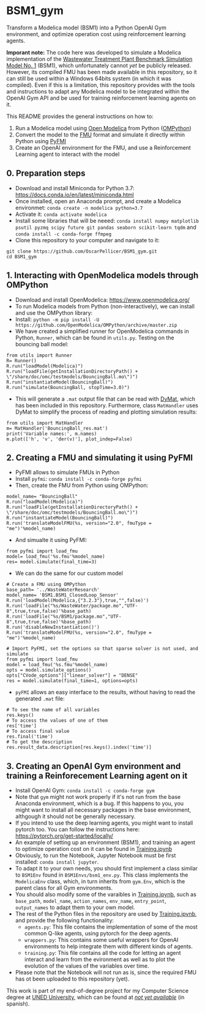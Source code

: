 # BSM1_gym
Transform a Modelica model (BSM1) into a Python OpenAI Gym environment, and optimize operation cost using reinforcement learning agents.

**Imporant note:** The code here was developed to simulate a Modelica implementation of the [Wastewater Treatment Plant Benchmark Simulation Model No. 1](https://www.iea.lth.se/publications/Reports/LTH-IEA-7229.pdf) (BSM1), which unfortunately cannot *yet* be publicly released. However, its compiled FMU has been made available in this repository, so it can still be used within a Windows 64bits system (in which it was compiled). Even if this is a limitation, this repository provides with the tools and instructions to adapt any Modelica model to be integrated within the OpenAI Gym API and be used for training reinforcement learning agents on it.

This README provides the general instructions on how to:

 1. Run a Modelica model using [Open Modelica](https://www.openmodelica.org/) from Python ([OMPython](https://github.com/OpenModelica/OMPython))
 1. Convert the model to the [FMU](https://fmi-standard.org/) format and simulate it directly within Python using [PyFMI](https://github.com/modelon-community/PyFMI)
 1. Create an OpenAI environment for the FMU, and use a Reinforcement Learning agent to interact with the model

## 0. Preparation steps
 - Download and install Miniconda for Python 3.7: https://docs.conda.io/en/latest/miniconda.html
 - Once installed, open an Anaconda prompt, and create a Modelica environmet: `conda create -n modelica python=3.7`
 - Activate it: `conda activate modelica`
 - Install some libraries that will be neeed: 
 `conda install numpy matplotlib psutil pyzmq scipy future git pandas seaborn scikit-learn tqdm` and `conda install -c conda-forge ffmpeg`
 - Clone this repository to your computer and navigate to it:
```{bash}
git clone https://github.com/OscarPellicer/BSM1_gym.git
cd BSM1_gym
```
 

## 1. Interacting with OpenModelica models through OMPython
 - Download and install OpenModelica: https://www.openmodelica.org/
 - To run Modelica models from Python (non-interactively), we can install and use the OMPython library:
 - Install: `python -m pip install -U https://github.com/OpenModelica/OMPython/archive/master.zip`
 - We have created a simplified runner for OpenModelica commands in Python, `Runner`, which can be found in `utils.py`. Testing on the bouncing ball model:
```{python}
from utils import Runner
R= Runner()
R.run("loadModel(Modelica)")
R.run("loadFile(getInstallationDirectoryPath() + \"/share/doc/omc/testmodels/BouncingBall.mo\")")
R.run("instantiateModel(BouncingBall)")
R.run("simulate(BouncingBall, stopTime=3.0)")
```
 - This will generate a `.mat` output file that can be read with [DyMat](https://github.com/jraedler/DyMat), which has been included in this repository. Furthermore, class `MatHandler` uses DyMat to simplify the process of reading and plotting simulation results:
```{python}
from utils import MatHandler
m= MatHandler('BouncingBall_res.mat')
print('Variable names:', m.names)
m.plot(['h', 'v', 'der(v)'], plot_indep=False)
```
 
## 2.  Creating a FMU and simulating it using PyFMI
 - PyFMI allows to simulate FMUs in Python
 - Install `pyfmi`: `conda install -c conda-forge pyfmi`
 - Then, create the FMU from Python using OMPython:
```{python}
model_name= "BouncingBall"
R.run("loadModel(Modelica)")
R.run("loadFile(getInstallationDirectoryPath() + \"/share/doc/omc/testmodels/BouncingBall.mo\")")
R.run("instantiateModel(BouncingBall)")
R.run('translateModelFMU(%s, version="2.0", fmuType = "me")'%model_name)
```
 - And simualte it using PyFMI:
```{python}
from pyfmi import load_fmu
model= load_fmu('%s.fmu'%model_name)
res= model.simulate(final_time=3)
```

- We can do the same for our custom model
```{python}
# Create a FMU using OMPython
base_path= '../WasteWaterResearch'
model_name= 'BSM1.BSM1_ClosedLoop_Sensor'
R.run('loadModel(Modelica,{"3.2.3"},true,"",false)')
R.run('loadFile("%s/WasteWater/package.mo","UTF-8",true,true,false)'%base_path)
R.run('loadFile("%s/BSM1/package.mo","UTF-8",true,true,false)'%base_path)
R.run('disableNewInstantiation()')
R.run('translateModelFMU(%s, version="2.0", fmuType = "me")'%model_name)

# Import PyFMI, set the options so that sparse solver is not used, and simulate
from pyfmi import load_fmu
model = load_fmu('%s.fmu'%model_name)
opts = model.simulate_options() 
opts["CVode_options"]["linear_solver"] = "DENSE"
res = model.simulate(final_time=1, options=opts)
```

- `pyFMI` allows an easy interface to the results, without having to read the generated `.mat` file:
```{python}
# To see the name of all variables
res.keys()
# To access the values of one of them
res['time']
# To access final value
res.final('time')
# To get the description
res.result_data.description[res.keys().index('time')]
```

## 3. Creating an OpenAI Gym environment and training a Reinforecement Learning agent on it
 - Install OpenAI Gym: `conda install -c conda-forge gym`
 - Note that `gym` might not work properly if it's not run from the base Anaconda environment, which is a bug. If this happens to you, you might want to install all necessary packages in the base environment, althgough it should not be generally necessary.
 - If you intend to use the deep learning agents, you might want to install pytorch too. You can follow the instructions here: https://pytorch.org/get-started/locally/
 - An example of setting up an environment (BSM1), and training an agent to optimize operation cost on it can be found in [Training.ipynb](Training.ipynb)
 - Obviously, to run the Notebook, Jupyter Notebook must be first installed: `conda install jupyter`.
 - To adapt it to your own needs, you should first implement a class similar to `BSM1Env` found in `BSM1Envs/bsm1_env.py`. This class implements the `ModelicaEnv` class, which, in turn inherits from `gym.Env`, which is the parent class for all Gym environments.
 - You should also modify some of the varaibles in [Training.ipynb](Training.ipynb), such as `base_path`, `model_name`, `action_names`, `env_name`, `entry_point`, `output_names` to adapt them to your own model.
 - The rest of the Python files in the repository are used by [Training.ipynb](Training.ipynb), and provide the following functionality:
   - `agents.py`: This file contains the implementation of some of the most common Q-like agents, using
pytorch for the deep agents.
   - `wrappers.py`: This contains some useful wrappers for OpenAI environments to help integrate them
with different kinds of agents.
   - `training.py`: This file contains all the code for letting an agent interact and learn from the evironment
as well as to plot the evolution of the values of the variables over time.
 - Please note that the Notebook will not run as is, since the required FMU has ot been uploaded to this repository (yet).

This work is part of my end-of-degree project for my Computer Science degree at [UNED University](https://www.uned.es/), which can be found at [*not yet available*]() (in spanish).
